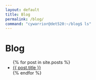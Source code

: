 ```yaml
---
layout: default
title: Blog
permalink: /blog/
command: "cywarrior@det520:~/blog$ ls"
---
```


# Blog

<ul>
  {% for post in site.posts %}
    <li>
      <a href="{{ post.url }}">{{ post.title }}</a>
    </li>
  {% endfor %}
</ul>

